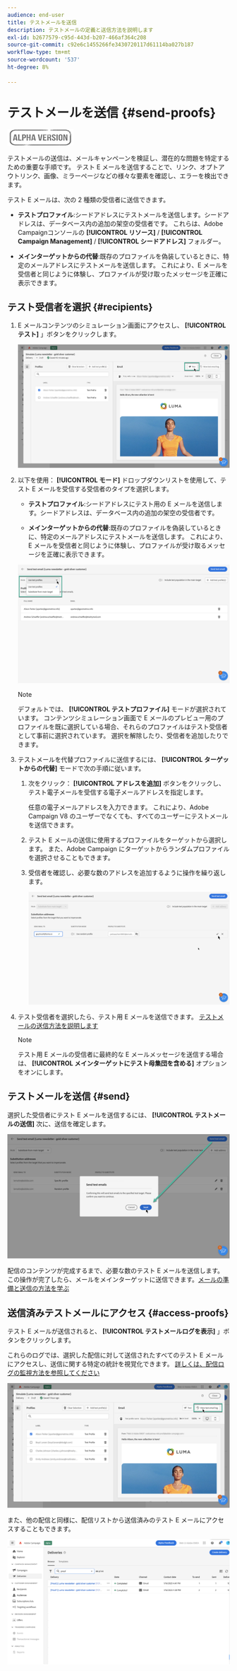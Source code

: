 ```yaml
---
audience: end-user
title: テストメールを送信
description: テストメールの定義と送信方法を説明します
exl-id: b2677579-c95d-443d-b207-466af364c208
source-git-commit: c92e6c1455266fe3430720117d61114ba027b187
workflow-type: tm+mt
source-wordcount: '537'
ht-degree: 8%

---
```


# テストメールを送信 {#send-proofs}

![](../assets/do-not-localize/badge.png)

テストメールの送信は、メールキャンペーンを検証し、潜在的な問題を特定するための重要な手順です。 テスト E メールを送信することで、リンク、オプトアウトリンク、画像、ミラーページなどの様々な要素を確認し、エラーを検出できます。

テスト E メールは、次の 2 種類の受信者に送信できます。

* **テストプロファイル**:シードアドレスにテストメールを送信します。シードアドレスは、データベース内の追加の架空の受信者です。 これらは、Adobe Campaignコンソールの **[!UICONTROL リソース]** / **[!UICONTROL Campaign Management]** / **[!UICONTROL シードアドレス]** フォルダー。

* **メインターゲットからの代替**:既存のプロファイルを偽装しているときに、特定のメールアドレスにテストメールを送信します。 これにより、E メールを受信者と同じように体験し、プロファイルが受け取ったメッセージを正確に表示できます。

## テスト受信者を選択 {#recipients}

1. E メールコンテンツのシミュレーション画面にアクセスし、 **[!UICONTROL テスト]** 」ボタンをクリックします。

   ![](assets/test-button.png)

1. 以下を使用： **[!UICONTROL モード]** ドロップダウンリストを使用して、テスト E メールを受信する受信者のタイプを選択します。

   * **テストプロファイル**:シードアドレスにテスト用の E メールを送信します。シードアドレスは、データベース内の追加の架空の受信者です。

   * **メインターゲットからの代替**:既存のプロファイルを偽装しているときに、特定のメールアドレスにテストメールを送信します。 これにより、E メールを受信者と同じように体験し、プロファイルが受け取るメッセージを正確に表示できます。

   ![](assets/test-mode.png)

   >[!NOTE]
   >
   >デフォルトでは、 **[!UICONTROL テストプロファイル]** モードが選択されています。 コンテンツシミュレーション画面で E メールのプレビュー用のプロファイルを既に選択している場合、それらのプロファイルはテスト受信者として事前に選択されています。 選択を解除したり、受信者を追加したりできます。

1. テストメールを代替プロファイルに送信するには、 **[!UICONTROL ターゲットからの代替]** モードで次の手順に従います。

   1. 次をクリック： **[!UICONTROL アドレスを追加]** ボタンをクリックし、テスト電子メールを受信する電子メールアドレスを指定します。

      任意の電子メールアドレスを入力できます。 これにより、Adobe Campaign V8 のユーザーでなくても、すべてのユーザーにテストメールを送信できます。

   1. テスト E メールの送信に使用するプロファイルをターゲットから選択します。 また、Adobe Campaign にターゲットからランダムプロファイルを選択させることもできます。

   1. 受信者を確認し、必要な数のアドレスを追加するように操作を繰り返します。

      ![](assets/substitution.png)

1. テスト受信者を選択したら、テスト用 E メールを送信できます。 [テストメールの送信方法を説明します](#send)

   >[!NOTE]
   >
   >テスト用 E メールの受信者に最終的な E メールメッセージを送信する場合は、 **[!UICONTROL メインターゲットにテスト母集団を含める]** オプションをオンにします。

## テストメールを送信 {#send}

選択した受信者にテスト E メールを送信するには、 **[!UICONTROL テストメールの送信]** 次に、送信を確定します。

![](assets/send-proof.png)

配信のコンテンツが完成するまで、必要な数のテスト E メールを送信します。 この操作が完了したら、メールをメインターゲットに送信できます。[メールの準備と送信の方法を学ぶ](../monitor/prepare-send.md)

## 送信済みテストメールにアクセス {#access-proofs}

テスト E メールが送信されると、 **[!UICONTROL テストメールログを表示]** 」ボタンをクリックします。

これらのログでは、選択した配信に対して送信されたすべてのテスト E メールにアクセスし、送信に関する特定の統計を視覚化できます。 [詳しくは、配信ログの監視方法を参照してください](../monitor/delivery-logs.md)

![](assets/proof-log.png)

また、他の配信と同様に、配信リストから送信済みのテスト E メールにアクセスすることもできます。

![](assets/delivery-list.png)

